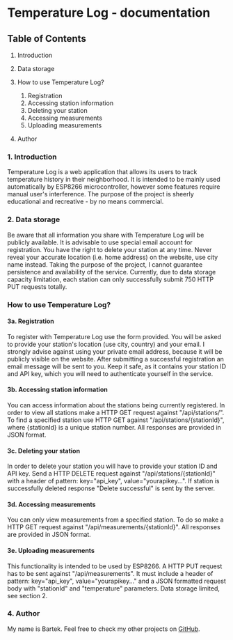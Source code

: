 Temperature Log - documentation
===============================

Table of Contents
-----------------

1.  Introduction
2.  Data storage
3.  How to use Temperature Log?
    1.  Registration
    2.  Accessing station information
    3.  Deleting your station
    4.  Accessing measurements
    5.  Uploading measurements

4.  Author

### 1. Introduction

Temperature Log is a web application that allows its users to track
temperature history in their neighborhood. It is intended to be mainly
used automatically by ESP8266 microcontroller, however some features
require manual user's interference. The purpose of the project is
sheerly educational and recreative - by no means commercial.

### 2. Data storage

Be aware that all information you share with Temperature Log will be
publicly available. It is advisable to use special email account for
registration. You have the right to delete your station at any time.
Never reveal your accurate location (i.e. home address) on the website,
use city name instead. Taking the purpose of the project, I cannot
guarantee persistence and availability of the service. Currently, due to
data storage capacity limitation, each station can only successfully
submit 750 HTTP PUT requests totally.

### How to use Temperature Log?

#### 3a. Registration

To register with Temperature Log use the form provided. You will be
asked to provide your station's location (use city, country) and your
email. I strongly advise against using your private email address,
because it will be publicly visible on the website. After submitting a
successful registration an email message will be sent to you. Keep it
safe, as it contains your station ID and API key, which you will need to
authenticate yourself in the service.

#### 3b. Accessing station information

You can access information about the stations being currently
registered. In order to view all stations make a HTTP GET request
against "/api/stations/". To find a specified station use HTTP GET
against "/api/stations/{stationId}", where {stationId} is a unique
station number. All responses are provided in JSON format.

#### 3c. Deleting your station

In order to delete your station you will have to provide your station ID
and API key. Send a HTTP DELETE request against
"/api/stations/{stationId}" with a header of pattern: key="api\_key",
value="yourapikey...". If station is successfully deleted response
"Delete successful" is sent by the server.

#### 3d. Accessing measurements

You can only view measurements from a specified station. To do so make a
HTTP GET request against "/api/measurements/{stationId}". All responses
are provided in JSON format.

#### 3e. Uploading measurements

This functionality is intended to be used by ESP8266. A HTTP PUT request
has to be sent against "/api/measurements". It must include a header of
pattern: key="api\_key", value="yourapikey..." and a JSON formatted
request body with "stationId" and "temperature" parameters. Data storage
limited, see section 2.

### 4. Author

My name is Bartek. Feel free to check my other projects on
[GitHub](https://github.com/bartek-krk).

